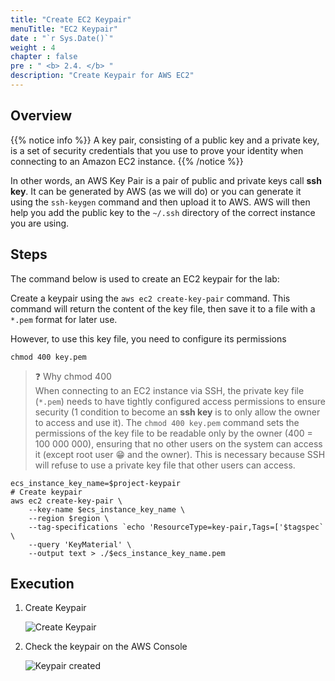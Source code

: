 ```yaml
---
title: "Create EC2 Keypair"
menuTitle: "EC2 Keypair"
date : "`r Sys.Date()`"
weight : 4
chapter : false
pre : " <b> 2.4. </b> "
description: "Create Keypair for AWS EC2"
---
```


## Overview

{{% notice info %}}
A key pair, consisting of a public key and a private key, is a set of security credentials that you use to prove your identity when connecting to an Amazon EC2 instance. 
{{% /notice %}}

In other words, an AWS Key Pair is a pair of public and private keys call **ssh key**. It can be generated by AWS (as we will do) or you can generate it using the `ssh-keygen` command and then upload it to AWS. AWS will then help you add the public key to the `~/.ssh` directory of the correct instance you are using.

## Steps

The command below is used to create an EC2 keypair for the lab:

Create a keypair using the `aws ec2 create-key-pair` command. This command will return the content of the key file, then save it to a file with a `*.pem` format for later use.

However, to use this key file, you need to configure its permissions
```shell
chmod 400 key.pem
```

> ❓ Why chmod 400  
When connecting to an EC2 instance via SSH, the private key file (`*.pem`) needs to have tightly configured access permissions to ensure security (1 condition to become an **ssh key** is to only allow the owner to access and use it). The `chmod 400 key.pem` command sets the permissions of the key file to be readable only by the owner (400 = 100 000 000), ensuring that no other users on the system can access it (except root user 😁 and the owner). This is necessary because SSH will refuse to use a private key file that other users can access.

```shell
ecs_instance_key_name=$project-keypair
# Create keypair
aws ec2 create-key-pair \
    --key-name $ecs_instance_key_name \
    --region $region \
    --tag-specifications `echo 'ResourceType=key-pair,Tags=['$tagspec` \
    --query 'KeyMaterial' \
    --output text > ./$ecs_instance_key_name.pem
```

## Execution

1. Create Keypair

    ![Create Keypair](/images/2-prerequiste/2.4-keypair/2.4.1-create.png)

2. Check the keypair on the AWS Console

    ![Keypair created](/images/2-prerequiste/2.4-keypair/2.4.2-keypair.png)